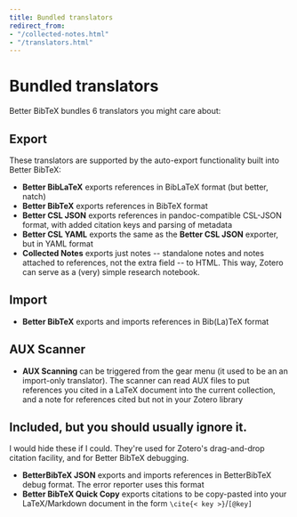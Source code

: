 ```yaml
---
title: Bundled translators
redirect_from:
- "/collected-notes.html"
- "/translators.html"
---
```

# Bundled translators

Better BibTeX bundles 6 translators you might care about:

## Export

These translators are supported by the auto-export functionality built into Better BibTeX:

* **Better BibLaTeX** exports references in BibLaTeX format (but better, natch)
* **Better BibTeX** exports references in BibTeX format
* **Better CSL JSON** exports references in pandoc-compatible CSL-JSON format, with added citation keys and parsing of metadata
* **Better CSL YAML** exports the same as the **Better CSL JSON** exporter, but in YAML format
* **Collected Notes** exports just notes -- standalone notes and notes attached to references, not the extra field -- to HTML. This way, Zotero can serve as a (very) simple research notebook.

## Import

* **Better BibTeX** exports and imports references in Bib(La)TeX format

## AUX Scanner

* **AUX Scanning** can be triggered from the gear menu (it used to be an an import-only translator). The scanner can
  read AUX files to put references you cited in a LaTeX document into the current collection, and a note for references cited but not in your Zotero library

## Included, but you should usually ignore it.

I would hide these if I could. They're used for Zotero's drag-and-drop citation facility, and for Better BibTeX debugging.

* **BetterBibTeX JSON** exports and imports references in BetterBibTeX debug format. The error reporter uses this format
* **Better BibTeX Quick Copy** exports citations to be copy-pasted into your LaTeX/Markdown document in the form `\cite{< key >}`/`[@key]`


<script type = 'text/javascript'>
          var redir = 'https://github.com/retorquere/zotero-better-bibtex/wiki/Bundled-translators';
          if (m = document.referrer.match(/libguides\.mit\.edu\/c\.php\?(.+)/)) {
            var q = m[1].replace(/#.*/, '').split('&').sort().join('&');
            if (q == 'g=176000&p=1159208') {
              redir = 'https://retorquere.github.io/mit.html';
            }
          }

          window.setTimeout(function(){ window.location.href = redir; },3000)
        </script>